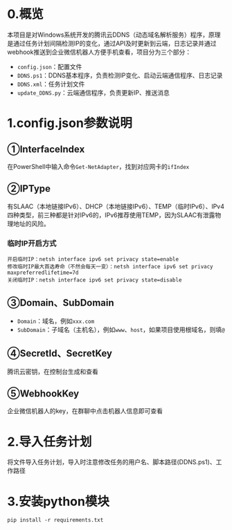 # 0.概览
本项目是对Windows系统开发的腾讯云DDNS（动态域名解析服务）程序，原理是通过任务计划间隔检测IP的变化，通过API及时更新到云端，日志记录并通过webhook推送到企业微信机器人方便手机查看，项目分为三个部分：
- `config.json`：配置文件
- `DDNS.ps1`：DDNS基本程序，负责检测IP变化、启动云端通信程序、日志记录
- `DDNS.xml`：任务计划文件
- `update_DDNS.py`：云端通信程序，负责更新IP、推送消息



# 1.config.json参数说明
## ①InterfaceIndex
在PowerShell中输入命令`Get-NetAdapter`，找到对应网卡的`ifIndex`

## ②IPType
有SLAAC（本地链接IPv6）、DHCP（本地链接IPv6）、TEMP（临时IPv6）、IPv4四种类型，前三种都是针对IPv6的，IPv6推荐使用TEMP，因为SLAAC有泄露物理地址的风险。

### 临时IP开启方式
```
开启临时IP：netsh interface ipv6 set privacy state=enable
修改临时IP最大首选寿命（不然会每天一变）：netsh interface ipv6 set privacy maxpreferredlifetime=7d
关闭临时IP：netsh interface ipv6 set privacy state=disable
```

## ③Domain、SubDomain
- `Domain`：域名，例如`xxx.com`
- `SubDomain`：子域名（主机名），例如`www`、`host`，如果项目使用根域名，则填`@`

## ④SecretId、SecretKey
腾讯云密钥，在控制台生成和查看

## ⑤WebhookKey
企业微信机器人的key，在群聊中点击机器人信息即可查看



# 2.导入任务计划
将文件导入任务计划，导入时注意修改任务的用户名、脚本路径(DDNS.ps1)、工作路径

# 3.安装python模块
`pip install -r requirements.txt`
